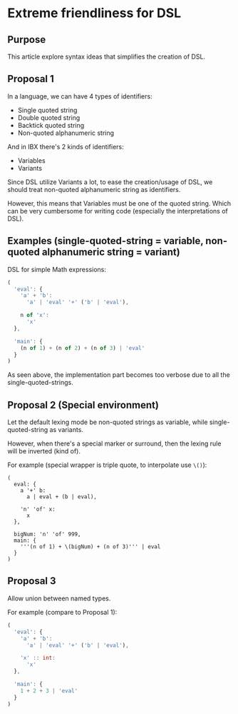 # Extreme friendliness for DSL

## Purpose

This article explore syntax ideas that simplifies the creation of DSL.

## Proposal 1

In a language, we can have 4 types of identifiers:

- Single quoted string
- Double quoted string
- Backtick quoted string
- Non-quoted alphanumeric string

And in IBX there's 2 kinds of identifiers:

- Variables
- Variants

Since DSL utilize Variants a lot, to ease the creation/usage of DSL,
we should treat non-quoted alphanumeric string as identifiers.

However, this means that Variables must be one of the quoted string.
Which can be very cumbersome for writing code (especially the interpretations of DSL).

## Examples (single-quoted-string = variable, non-quoted alphanumeric string = variant)

DSL for simple Math expressions:

```js
(
  'eval': {
    'a' + 'b':
      'a' | 'eval' '+' ('b' | 'eval'),

    n of 'x':
      'x'
  },

  'main': {
    (n of 1) + (n of 2) + (n of 3) | 'eval'
  }
)

```

As seen above, the implementation part becomes too verbose due to all the single-quoted-strings.

## Proposal 2 (Special environment)

Let the default lexing mode be non-quoted strings as variable,
while single-quoted-string as variants.

However, when there's a special marker or surround, then the lexing rule will
be inverted (kind of).

For example (special wrapper is triple quote, to interpolate use `\()`):

```
(
  eval: {
    a '+' b:
      a | eval + (b | eval),

    'n' 'of' x:
      x
  },

  bigNum: 'n' 'of' 999,
  main: {
    '''(n of 1) + \(bigNum) + (n of 3)''' | eval
  }
)
```

## Proposal 3

Allow union between named types.

For example (compare to Proposal 1):

```js
(
  'eval': {
    'a' + 'b':
      'a' | 'eval' '+' ('b' | 'eval'),

    'x' :: int:
      'x'
  },

  'main': {
    1 + 2 + 3 | 'eval'
  }
)
```
